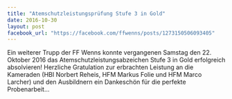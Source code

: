 ```yaml
---
title: "Atemschutzleistungsprüfung Stufe 3 in Gold"
date: 2016-10-30
layout: post
facebook_url: "https://facebook.com/ffwenns/posts/1273150506093405"
---
```


Ein weiterer Trupp der FF Wenns konnte vergangenen Samstag den 22. Oktober 2016 das Atemschutzleistungsabzeichen Stufe 3 in Gold erfolgreich absolvieren! Herzliche Gratulation zur erbrachten Leistung an die Kameraden (HBI Norbert Reheis, HFM Markus Folie und HFM Marco Larcher) und den Ausbildnern ein Dankeschön für die perfekte Probenarbeit...